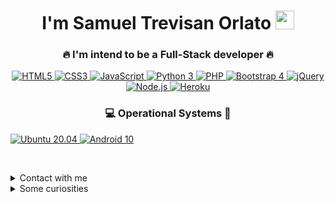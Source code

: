 <h1 align="center">I'm Samuel Trevisan Orlato <img src="https://media.giphy.com/media/WUlplcMpOCEmTGBtBW/giphy.gif" width="30"></h1>
<h3 align="center">🔥 I'm intend to be a Full-Stack developer 🔥</h3>

<p align="center">
<a href="#">
  <img src="https://img.shields.io/badge/HTML5-E34F26?style=for-the-badge&logo=html5&logoColor=white" alt="HTML5" style="vertical-align:top margin:6px 4px">
</a>  
<a href="#">
  <img src="https://img.shields.io/badge/CSS3-1572B6?style=for-the-badge&logo=css3&logoColor=white" alt="CSS3" style="vertical-align:top margin:6px 4px">
</a>
<a href="#">
  <img src="https://img.shields.io/badge/JavaScript-323330?style=for-the-badge&logo=javascript&logoColor=F7DF1E" alt="JavaScript" style="vertical-align:top margin:6px 4px">
</a>
<a href="#">
  <img src="https://img.shields.io/badge/Python-14354C?style=for-the-badge&logo=python&logoColor=white" alt="Python 3" style="vertical-align:top margin:6px 4px">
</a>
<a href="#">
  <img src="https://img.shields.io/badge/PHP-777BB4?style=for-the-badge&logo=php&logoColor=white" alt="PHP" style="vertical-align:top margin:6px 4px">
</a>
<a href="#">
  <img src="https://img.shields.io/badge/Bootstrap-563D7C?style=for-the-badge&logo=bootstrap&logoColor=white" alt="Bootstrap 4" style="vertical-align:top margin:6px 4px">
</a>
<a href="#">
  <img src="https://img.shields.io/badge/jQuery-0769AD?style=for-the-badge&logo=jquery&logoColor=white" alt="jQuery" style="vertical-align:top margin:6px 4px">
</a>
<a href="#">
  <img src="https://img.shields.io/badge/Node.js-43853D?style=for-the-badge&logo=node.js&logoColor=white" alt="Node.js" style="vertical-align:top margin:6px 4px">
</a>
<a href="#">
  <img src="https://img.shields.io/badge/Heroku-430098?style=for-the-badge&logo=heroku&logoColor=white" alt="Heroku" style="vertical-align:top margin:6px 4px">
</a>
<br>
<h3 align="center">💻 Operational Systems 📱</h3>
<a href="#" align="center">
  <img src="https://img.shields.io/badge/Ubuntu-E95420?style=for-the-badge&logo=ubuntu&logoColor=white" alt="Ubuntu 20.04" style="vertical-align:top margin6px 4px">
</a>
<a href="#" align="center">
  <img src="https://img.shields.io/badge/Android-3DDC84?style=for-the-badge&logo=android&logoColor=white" alt="Android 10" style="vertical-align:top margin6px 4px">
</a>
</p>

&nbsp;

<details align="left">
  <summary>Contact with me</summary>
  
  <a href="mailto:samuelorlato@gmail.com">
    <img src="https://img.shields.io/badge/Gmail-D14836?style=for-the-badge&logo=gmail&logoColor=white" alt="Gmail" style="vertical-align:top margin:6px 4px">
  </a>
  <a href="https://api.whatsapp.com/send?phone=5511995193766">
    <img src="https://img.shields.io/badge/WhatsApp-25D366?style=for-the-badge&logo=whatsapp&logoColor=white" alt="Whatsapp" style="vertical-align:top margin:6px 4px">
  </a>
  <a href="https://pt.stackoverflow.com/users/192703/samuel">
    <img src="https://img.shields.io/badge/Stack_Overflow-FE7A16?style=for-the-badge&logo=stack-overflow&logoColor=white" alt="Stackoverflow" style="vertical-align:top margin:6px 4px">
  </a>
</details>

<details align="left">
  <summary>Some curiosities</summary>
  
  - 🇧🇷 I'm brazilian;

  - 🌇 I live in "Jundiaí - São Paulo";

  - 🙋‍♂️ I'm 13;

  - 🏫 I'm currently studying in [Colégio Divino Salvador](https://www.divinojundiai.com.br/) and in my programming school [Ctrl+Play](https://www.ctrlplay.com.br/)!
  
  <p><img align="left" src="https://github-readme-stats.vercel.app/api?username=orlatodev&theme=dark&show_icons=true" alt="orlatodev" /></p>
</details>
